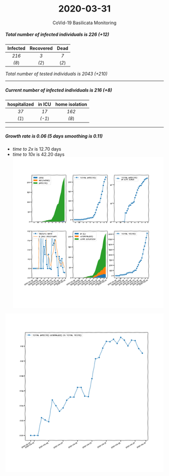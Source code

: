 <div align='center'>

# 2020-03-31
CoVid-19 Basilicata Monitoring
</div>

##### Total number of infected individuals is 226 (+12)
Infected | Recovered | Dead
:---: | :---: | :---:
*216* | *3* | *7*
*(8*) | *(2*) | (*2*)

*Total number of tested individuals is 2043 (+210)*
***
##### Current number of infected individuals is 216 (+8)
hospitalized | in ICU | home isolation
:---: | :---: | :---:
*37* |*17* |*162*
*(1*) |*(-1*) |*(8*)
***
##### Growth rate is 0.06 (5 days smoothing is 0.11)
- *time to 2x* is 12.70 days
- *time to 10x* is 42.20 days
![stats][stats]

![infected_normalized][infected_normalized]

[stats]: stats_Basilicata.png
[infected_normalized]: infected_normalized_Basilicata.png
